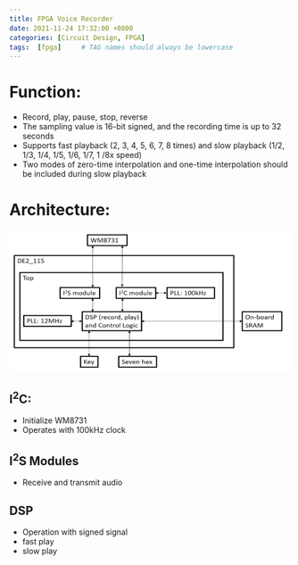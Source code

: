 ```yaml
---
title: FPGA Voice Recorder
date: 2021-11-24 17:32:00 +0800
categories: [Circuit Design, FPGA]
tags:  [fpga]     # TAG names should always be lowercase
---
```


# Function:
- Record, play, pause, stop, reverse
- The sampling value is 16-bit signed, and the recording time is up to 32 seconds
- Supports fast playback (2, 3, 4, 5, 6, 7, 8 times) and slow playback (1/2, 1/3, 1/4, 1/5, 1/6, 1/7, 1 /8x speed)
- Two modes of zero-time interpolation and one-time interpolation should be included during slow playback

# Architecture:
![About me picture](pic/recorder.png)

## I<sup>2</sup>C:
- Initialize WM8731
- Operates with 100kHz clock

## I<sup>2</sup>S Modules
- Receive and transmit audio

## DSP
- Operation with signed signal
- fast play
- slow play
